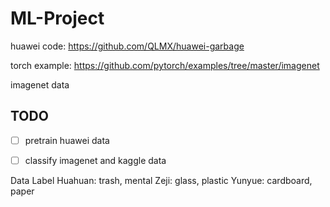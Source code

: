# ML-Project

huawei code: https://github.com/QLMX/huawei-garbage

torch example: https://github.com/pytorch/examples/tree/master/imagenet

imagenet data

## TODO

- [ ] pretrain huawei data

- [ ] classify imagenet and kaggle data


Data Label
Huahuan: trash, mental
Zeji: glass, plastic
Yunyue: cardboard, paper


